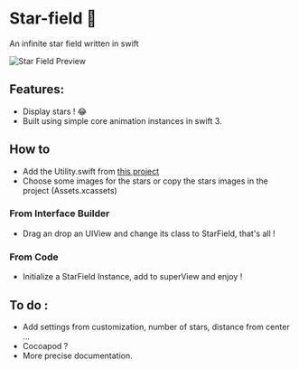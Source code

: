 # Star-field 💫
An infinite star field written in swift

![Star Field Preview](https://media.giphy.com/media/xUPJUHHheyDyz83ByE/giphy.gif)

## Features: 
- Display stars ! 😂
- Built using simple core animation instances in swift 3.  

## How to 
- Add the Utility.swift from [this project](https://github.com/ffondacci/Flutility)
- Choose some images for the stars or copy the stars images in the project (Assets.xcassets)

### From Interface Builder 
- Drag an drop an UIView and change its class to StarField, that's all ! 
### From Code 
- Initialize a StarField Instance, add to superView and enjoy ! 

## To do : 
- Add settings from customization, number of stars, distance from center ... 
- Cocoapod ? 
- More precise documentation. 

